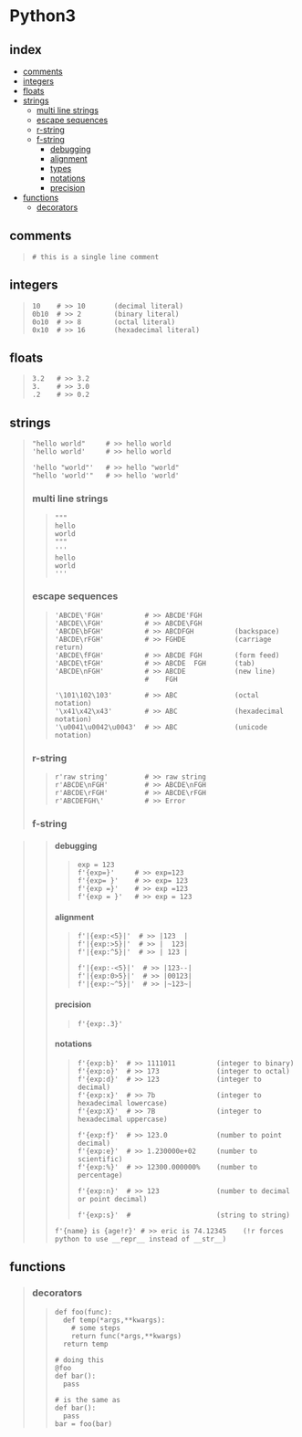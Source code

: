 <!--
additional sources
https://docs.python.org/3/library/functions.html
-->


# Python3

## index

+ [comments ](#comments)
+ [integers ](#integers)
+ [floats   ](#floats)
+ [strings  ](#strings)
  + [multi line strings ](#multi-line-strings)
  + [escape sequences   ](#escape-sequences)
  + [r-string](#r-string)
  + [f-string](#f-string)
    + [debugging](#debugging)
    + [alignment](#alignment)
    + [types    ](#types)
    + [notations](#notations)
    + [precision](#precision)
+ [functions](#functions)
  + [decorators](#decorators)


## comments
> ```
> # this is a single line comment
> ```


## integers
> ```python3
> 10    # >> 10       (decimal literal)
> 0b10  # >> 2        (binary literal)
> 0o10  # >> 8        (octal literal)
> 0x10  # >> 16       (hexadecimal literal)
> ```


## floats
> ```python3
> 3.2   # >> 3.2
> 3.    # >> 3.0 
> .2    # >> 0.2
> ```


## strings
> ```python3
> "hello world"     # >> hello world
> 'hello world'     # >> hello world
> 
> 'hello "world"'   # >> hello "world"
> "hello 'world'"   # >> hello 'world'
> ```
>
> ### multi line strings
>> ```python3
>> """
>> hello
>> world 
>> """
>> '''
>> hello 
>> world
>> '''
>> ```
>
> ### escape sequences
>> ```python3
>> 'ABCDE\'FGH'          # >> ABCDE'FGH
>> 'ABCDE\\FGH'          # >> ABCDE\FGH	
>> 'ABCDE\bFGH'          # >> ABCDFGH          (backspace)
>> 'ABCDE\rFGH'          # >> FGHDE            (carriage return)	
>> 'ABCDE\fFGH'          # >> ABCDE FGH        (form feed)	
>> 'ABCDE\tFGH'          # >> ABCDE  FGH       (tab)
>> 'ABCDE\nFGH'          # >> ABCDE            (new line)	
>>                       #    FGH
>>
>> '\101\102\103'        # >> ABC              (octal notation)
>> '\x41\x42\x43'        # >> ABC              (hexadecimal notation)
>> '\u0041\u0042\u0043'  # >> ABC              (unicode notation)
>> ```
>
> ### r-string 
>> ```python3
>> r'raw string'         # >> raw string
>> r'ABCDE\nFGH'         # >> ABCDE\nFGH
>> r'ABCDE\rFGH'         # >> ABCDE\rFGH
>> r'ABCDEFGH\'          # >> Error
>> ```
>
> ### f-string 
<!-- https://peps.python.org/pep-0498/  
http://cissandbox.bentley.edu/sandbox/wp-content/uploads/2022-02-10-Documentation-on-f-strings-Updated.pdf  
f'{expression debugging : alignment precision type func}'  
use f'{{}}' to escape curly brackets  
-->
>> 
>> #### debugging
>>> ```python3
>>> exp = 123
>>> f'{exp=}'     # >> exp=123
>>> f'{exp= }'    # >> exp= 123
>>> f'{exp =}'    # >> exp =123
>>> f'{exp = }'   # >> exp = 123
>>> ```
>>
>> #### alignment
>>> ```python3
>>> f'|{exp:<5}|'  # >> |123  |
>>> f'|{exp:>5}|'  # >> |  123|
>>> f'|{exp:^5}|'  # >> | 123 |
>>> 
>>> f'|{exp:-<5}|'  # >> |123--|
>>> f'|{exp:0>5}|'  # >> |00123|
>>> f'|{exp:~^5}|'  # >> |~123~|
>>> ```
>>
>> #### precision
>>> ```python3
>>> f'{exp:.3}'
>>> ```
>>
>> #### notations
>>> ```python3
>>> f'{exp:b}'  # >> 1111011          (integer to binary)
>>> f'{exp:o}'  # >> 173              (integer to octal)
>>> f'{exp:d}'  # >> 123              (integer to decimal)
>>> f'{exp:x}'  # >> 7b               (integer to hexadecimal lowercase)
>>> f'{exp:X}'  # >> 7B               (integer to hexadecimal uppercase)
>>> 
>>> f'{exp:f}'  # >> 123.0            (number to point decimal)
>>> f'{exp:e}'  # >> 1.230000e+02     (number to scientific)
>>> f'{exp:%}'  # >> 12300.000000%    (number to percentage)
>>> 
>>> f'{exp:n}'  # >> 123              (number to decimal or point decimal)
>>> 
>>> f'{exp:s}'  #                     (string to string)
>>> ```
>>
>> ```
>> f'{name} is {age!r}' # >> eric is 74.12345    (!r forces python to use __repr__ instead of __str__)
>> ```

## functions
> ### decorators
>> ```python3
>> def foo(func):
>>   def temp(*args,**kwargs):
>>     # some steps
>>     return func(*args,**kwargs)
>>   return temp
>> 
>> # doing this
>> @foo
>> def bar():
>>   pass
>> 
>> # is the same as
>> def bar():
>>   pass
>> bar = foo(bar)
>> ```
